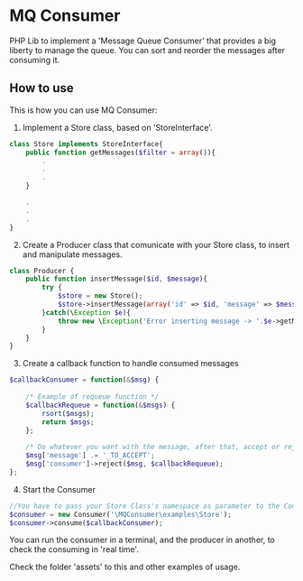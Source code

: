 # MQ Consumer
PHP Lib to implement a 'Message Queue Consumer' that provides a big liberty to manage the queue. You can sort and reorder the messages after consuming it.

## How to use
This is how you can use MQ Consumer:
1. Implement a Store class, based on 'StoreInterface'.
```php
class Store implements StoreInterface{
    public function getMessages($filter = array()){
        .
        .
        .
    }

    .
    .
    .
}
```
2. Create a Producer class that comunicate with your Store class, to insert and manipulate messages.
```php
class Producer {
    public function insertMessage($id, $message){
        try {
            $store = new Store();
            $store->insertMessage(array('id' => $id, 'message' => $message));
        }catch(\Exception $e){
            throw new \Exception('Error inserting message -> '.$e->getMessage());
        }        
    }
}
```
3. Create a callback function to handle consumed messages
```php
$callbackConsumer = function(&$msg) {
    
    /* Example of requeue function */
    $callbackRequeue = function(&$msgs) {
        rsort($msgs);
        return $msgs;
    };
    
    /* Do whatever you want with the message, after that, accept or reject */
    $msg['message'] .= '_TO_ACCEPT';
    $msg['consumer']->reject($msg, $callbackRequeue);   
};
```
4. Start the Consumer
```php
//You have to pass your Store Class's namespace as parameter to the Consumer's constructor
$consumer = new Consumer('\MQConsumer\examples\Store');
$consumer->consume($callbackConsumer);
```

You can run the consumer in a terminal, and the producer in another, to check the consuming in 'real time'.

Check the folder 'assets' to this and other examples of usage.
